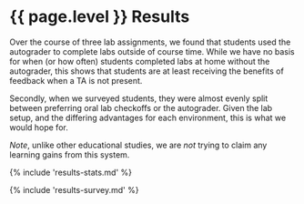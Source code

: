 # {{ page.level }} Results
Over the course of three lab assignments, we found that students used the autograder to complete labs outside of course time. While we have no basis for when (or how often) students completed labs at home without the autograder, this shows that students are at least receiving the benefits of feedback when a TA is not present.

Secondly, when we surveyed students, they were almost evenly split between preferring oral lab checkoffs or the autograder. Given the lab setup, and the differing advantages for each environment, this is what we would hope for.

*Note*, unlike other educational studies, we are *not* trying to claim any learning gains from this system.

<!--
	Do we need to prove that feedback is beneficial?
-->

{% include 'results-stats.md' %}

{% include 'results-survey.md' %}